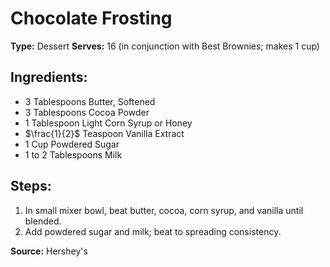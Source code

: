# Chocolate Frosting

**Type:** Dessert
**Serves:** 16 (in conjunction with Best Brownies; makes 1 cup)

## Ingredients:
- 3 Tablespoons Butter, Softened
- 3 Tablespoons Cocoa Powder
- 1 Tablespoon Light Corn Syrup or Honey
- $\frac{1}{2}$ Teaspoon Vanilla Extract
- 1 Cup Powdered Sugar
- 1 to 2 Tablespoons Milk


## Steps:
1. In small mixer bowl, beat butter, cocoa, corn syrup, and vanilla until blended.
2. Add powdered sugar and milk; beat to spreading consistency.


**Source:** Hershey's